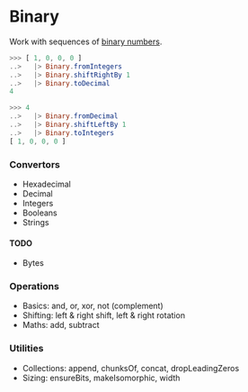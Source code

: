 # Binary

Work with sequences of [binary numbers](https://en.wikipedia.org/wiki/Binary_number).

```elm
>>> [ 1, 0, 0, 0 ]
..>   |> Binary.fromIntegers
..>   |> Binary.shiftRightBy 1
..>   |> Binary.toDecimal
4

>>> 4
..>   |> Binary.fromDecimal
..>   |> Binary.shiftLeftBy 1
..>   |> Binary.toIntegers
[ 1, 0, 0, 0 ]
```


### Convertors

- Hexadecimal
- Decimal
- Integers
- Booleans
- Strings

#### TODO

- Bytes


### Operations

- Basics: and, or, xor, not (complement)
- Shifting: left & right shift, left & right rotation
- Maths: add, subtract



### Utilities

- Collections: append, chunksOf, concat, dropLeadingZeros
- Sizing: ensureBits, makeIsomorphic, width
